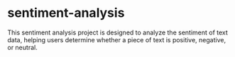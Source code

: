 # sentiment-analysis
This sentiment analysis project is designed to analyze the sentiment of text data, helping users determine whether a piece of text is positive, negative, or neutral.
